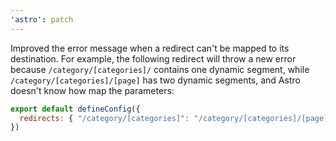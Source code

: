```yaml
---
'astro': patch
---
```


Improved the error message when a redirect can't be mapped to its destination. For example, the following redirect
will throw a new error because `/category/[categories]/` contains one dynamic segment, while `/category/[categories]/[page]` has two dynamic segments,
and Astro doesn't know how map the parameters:

```js
export default defineConfig({
  redirects: { "/category/[categories]": "/category/[categories]/[page]" }
})
```
